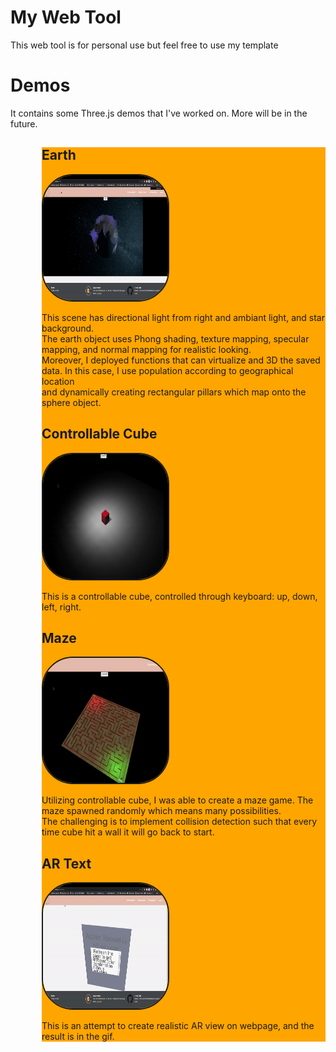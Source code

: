 <h1>My Web Tool</h1>
This web tool is for personal use but feel free to use my template

<h1>Demos</h1>
It contains some Three.js demos that I've worked on. More will be in the future.
<div style="margin-left: 50px;
                background-color: orange;">
       <h2>Earth</h2>
              <img   style = "height:200px; width: 200px;border: solid 2px; border-radius: 50px;" 
              src="earthGif.gif" />
              <p>
              This scene has directional light from right and ambiant light, and star background.<br>
              The earth object uses Phong shading, texture mapping, specular mapping, and normal mapping for realistic looking.<br>
              Moreover, I deployed functions that can virtualize and 3D the saved data. In this case, I use population according to geographical location <br>
              and dynamically creating rectangular pillars which map onto the sphere object.
              </p>
       <h2>Controllable Cube</h2>
              <img   style = "height:200px; width: 200px;border: solid 2px; border-radius: 50px;" 
              src="controllableCube.gif" />
              <p>
              This is a controllable cube, controlled through keyboard: up, down, left, right.
              </p>
       <h2>Maze</h2>
              <img   style = "height:200px; width: 200px;border: solid 2px; border-radius: 50px;" 
              src="maze.gif" />
              <p>
              Utilizing controllable cube, I was able to create a maze game. The maze spawned randomly which means many possibilities.<br>
              The challenging is to implement collision detection such that every time cube hit a wall it will go back to start.
              </p>
       <h2>AR Text</h2>
              <img   style = "height:200px; width: 200px;border: solid 2px; border-radius: 50px;" 
              src="artext.gif" />
              <p>
              This is an attempt to create realistic AR view on webpage, and the result is in the gif.
              </p>
</div>
